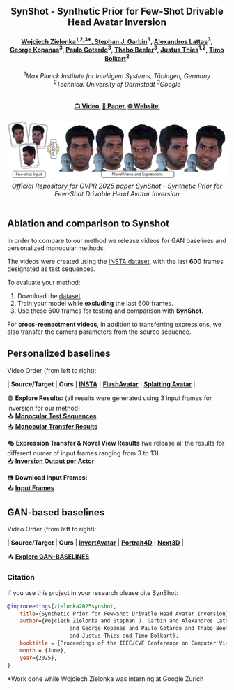 <h2 align="center"><b>SynShot - Synthetic Prior for Few-Shot Drivable Head Avatar Inversion</b></h2>

<h4 align="center"><b>
    <a href="https://zielon.github.io/">Wojciech Zielonka</span><sup>1,2,3*</sup>,
    <a href="http://stephangarbin.com/">Stephan J. Garbin</a><sup>3</sup>,</span>
    <a href="https://alexlattas.com/">Alexandros Lattas</a><sup>3</sup>,</span>
    <br>
    <a href="https://grgkopanas.github.io/">George Kopanas</a><sup>3</sup>,</span>
    <a href="https://www.paulogotardo.com/">Paulo Gotardo</a><sup>3</sup>,</span>
    <a href="https://thabobeeler.com/">Thabo Beeler</a><sup>3</sup>,</span>
    <a href="https://justusthies.github.io/">Justus Thies</a><sup>1,2</sup>,</span>
    <a href="https://sites.google.com/site/bolkartt/">Timo Bolkart</a><sup>3</sup></span>
</b></h4>

<h6 align="center">
    <sup>1</sup><i>Max Planck Institute for Intelligent Systems, Tübingen, Germany</i><br>
    <sup>2</sup><i>Technical University of Darmstadt  </i>
    <sup>3</sup><i>Google</i>
</h6>

<h4 align="center">
<a href="https://youtu.be/4KQQatkaSgc" target="_blank">📺 Video&nbsp</a>
<a href="https://arxiv.org/pdf/2501.06903" target="_blank">📄 Paper&nbsp</a>
<a href="https://zielon.github.io/synshot/" target="_blank">🌐 Website&nbsp</a>
</h4>

<div align="center"> 
<img src="documents/teaser.jpg">
<i style="font-size: 1.05em;">Official Repository for CVPR 2025 paper SynShot - Synthetic Prior for Few-Shot Drivable Head Avatar Inversion</i>
</div>
<br>

## Ablation and comparison to Synshot

In order to compare to our method we release videos for GAN baselines and personalized monocular methods.

The videos were created using the [INSTA dataset](https://drive.google.com/drive/folders/1LsVvr7PPwGlyK0qiTuDVUz4ihreHJgut?usp=sharing), with the last **600** frames designated as test sequences. 

To evaluate your method:
1. Download the [dataset](https://drive.google.com/drive/folders/1LsVvr7PPwGlyK0qiTuDVUz4ihreHJgut?usp=sharing).
2. Train your model while **excluding** the last 600 frames.
3. Use these 600 frames for testing and comparison with **SynShot**.

For **cross-reenactment videos**, in addition to transferring expressions, we also transfer the camera parameters from the source sequence.

## Personalized baselines

Video Order (from left to right):

| **Source/Target** | **Ours** | [**INSTA**](https://github.com/Zielon/INSTA) | [**FlashAvatar**](https://github.com/USTC3DV/FlashAvatar-code) | [**Splatting Avatar**](https://github.com/initialneil/SplattingAvatar) |

🟢 **Explore Results:**  (all results were generated using 3 input frames for inversion for our method) \
📥 **[Monocular Test Sequences](https://drive.google.com/drive/folders/19nBUhiS7thuW40-v1w5wzG_K88oebamX?usp=sharing)**  
📥 **[Monocular Transfer Results](https://drive.google.com/drive/folders/1mFwAJV730CpFA0fikhCXvFyy6p5Wkgga?usp=sharing)**  

🎭 **Expression Transfer & Novel View Results** (we release all the results for different numer of input frames ranging from 3 to 13) \
📥 **[Inversion Output per Actor](https://drive.google.com/drive/folders/1P6-tkigki1t1m5v7KiJylEgBwEBry5Fc?usp=sharing)**  

📷 **Download Input Frames:**  
📥 **[Input Frames](https://drive.google.com/drive/folders/1gJ_DRpCpZdpG4EV13dorCfsqQPTESkWQ?usp=sharing)**  

## GAN-based baselines

Video Order (from left to right):

| **Source/Target** | **Ours** | [**InvertAvatar**](https://github.com/XChenZ/invertAvatar) | [**Portrait4D**](https://github.com/YuDeng/Portrait-4D) | [**Next3D**](https://github.com/MrTornado24/Next3D) |

📥 **[Explore GAN-BASELINES](https://drive.google.com/drive/folders/1oDFcD6E9TcykPdqq7brl6e9MsCiH4yy1?usp=sharing)**


### Citation
If you use this project in your research please cite SynShot:
```bibtex
@inproceedings{zielonka2025synshot,
    title={Synthetic Prior for Few-Shot Drivable Head Avatar Inversion},
    author={Wojciech Zielonka and Stephan J. Garbin and Alexandros Lattas 
                    and George Kopanas and Paulo Gotardo and Thabo Beeler 
                    and Justus Thies and Timo Bolkart},
    booktitle = {Proceedings of the IEEE/CVF Conference on Computer Vision and Pattern Recognition (CVPR)},
    month = {June},
    year={2025},
}
```

*Work done while Wojciech Zielonka was interning at Google Zurich